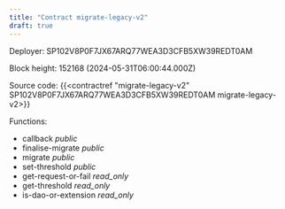 ```yaml
---
title: "Contract migrate-legacy-v2"
draft: true
---
```

Deployer: SP102V8P0F7JX67ARQ77WEA3D3CFB5XW39REDT0AM


 



Block height: 152168 (2024-05-31T06:00:44.000Z)

Source code: {{<contractref "migrate-legacy-v2" SP102V8P0F7JX67ARQ77WEA3D3CFB5XW39REDT0AM migrate-legacy-v2>}}

Functions:

* callback _public_
* finalise-migrate _public_
* migrate _public_
* set-threshold _public_
* get-request-or-fail _read_only_
* get-threshold _read_only_
* is-dao-or-extension _read_only_
